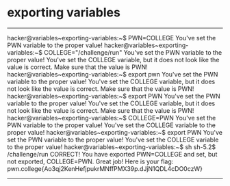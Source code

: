 # exporting variables
***
hacker@variables~exporting-variables:~$ PWN=COLLEGE
You've set the PWN variable to the proper value!
hacker@variables~exporting-variables:~$ COLLEGE="/challenge/run"
You've set the PWN variable to the proper value!
You've set the COLLEGE variable, but it does not look like the value is
correct. Make sure that the value is PWN!
hacker@variables~exporting-variables:~$ export pwn
You've set the PWN variable to the proper value!
You've set the COLLEGE variable, but it does not look like the value is
correct. Make sure that the value is PWN!
hacker@variables~exporting-variables:~$ export PWN
You've set the PWN variable to the proper value!
You've set the COLLEGE variable, but it does not look like the value is
correct. Make sure that the value is PWN!
hacker@variables~exporting-variables:~$ COLLEGE=PWN
You've set the PWN variable to the proper value!
You've set the COLLEGE variable to the proper value!
hacker@variables~exporting-variables:~$ export PWN
You've set the PWN variable to the proper value!
You've set the COLLEGE variable to the proper value!
hacker@variables~exporting-variables:~$ sh
sh-5.2$ /challenge/run
CORRECT!
You have exported PWN=COLLEGE and set, but not exported, COLLEGE=PWN. Great
job! Here is your flag:
pwn.college{Ao3qj2KenHefjpukrMNffPMX39p.dJjN1QDL4cDO0czW}
***

